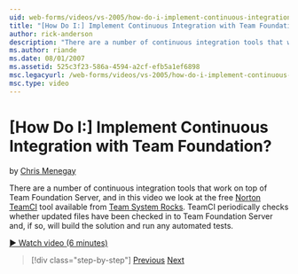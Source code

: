 ```yaml
---
uid: web-forms/videos/vs-2005/how-do-i-implement-continuous-integration-with-team-foundation
title: "[How Do I:] Implement Continuous Integration with Team Foundation? | Microsoft Docs"
author: rick-anderson
description: "There are a number of continuous integration tools that work on top of Team Foundation Server, and in this video we look at the free Norton TeamCI tool avail..."
ms.author: riande
ms.date: 08/01/2007
ms.assetid: 525c3f23-586a-4594-a2cf-efb5a1ef6898
msc.legacyurl: /web-forms/videos/vs-2005/how-do-i-implement-continuous-integration-with-team-foundation
msc.type: video
---
```

# [How Do I:] Implement Continuous Integration with Team Foundation?

by [Chris Menegay](https://twitter.com/CMenegay)

There are a number of continuous integration tools that work on top of Team Foundation Server, and in this video we look at the free [Norton TeamCI](http://teamsystemrocks.com/files/12/tools/entry1018.aspx) tool available from [Team System Rocks](http://teamsystemrocks.com/). TeamCI periodically checks whether updated files have been checked in to Team Foundation Server and, if so, will build the solution and run any automated tests.

[&#9654; Watch video (6 minutes)](https://channel9.msdn.com/Blogs/ASP-NET-Site-Videos/how-do-i-implement-continuous-integration-with-team-foundation)

> [!div class="step-by-step"]
> [Previous](how-do-i-discover-application-changes-prior-to-deployment.md)
> [Next](how-do-i-automate-testing-using-team-build.md)
